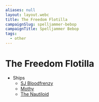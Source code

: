 ```yaml
---
aliases: null
layout: layout.webc
title: The Freedom Flotilla
campaignSlug: spelljammer-bebop
campaignTitle: Spelljammer Bebop
tags:
  - other
---
```

# The Freedom Flotilla

- Ships
	- [SJ Bloodfrenzy](other/sj-bloodfrenzy.md)
	- [Mothy](other/mothy.md)
	- [The Nautiloid](other/the-nautiloid.md)
